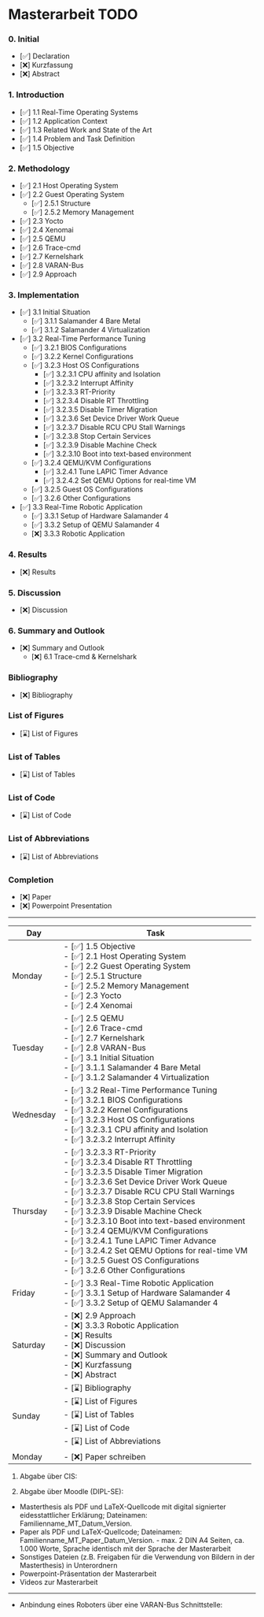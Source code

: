 # Masterarbeit TODO

### 0. Initial
- [✅] Declaration
- [❌] Kurzfassung
- [❌] Abstract

### 1. Introduction
- [✅] 1.1 Real-Time Operating Systems
- [✅] 1.2 Application Context
- [✅] 1.3 Related Work and State of the Art
- [✅] 1.4 Problem and Task Definition
- [✅] 1.5 Objective

### 2. Methodology
- [✅] 2.1 Host Operating System
- [✅] 2.2 Guest Operating System 
  - [✅] 2.5.1 Structure
  - [✅] 2.5.2 Memory Management
- [✅] 2.3 Yocto
- [✅] 2.4 Xenomai
- [✅] 2.5 QEMU
- [✅] 2.6 Trace-cmd
- [✅] 2.7 Kernelshark
- [✅] 2.8 VARAN-Bus
- [✅] 2.9 Approach

### 3. Implementation
- [✅] 3.1 Initial Situation
  - [✅] 3.1.1 Salamander 4 Bare Metal
  - [✅] 3.1.2 Salamander 4 Virtualization
- [✅] 3.2 Real-Time Performance Tuning
  - [✅] 3.2.1 BIOS Configurations
  - [✅] 3.2.2 Kernel Configurations
  - [✅] 3.2.3 Host OS Configurations
    - [✅] 3.2.3.1 CPU affinity and Isolation
    - [✅] 3.2.3.2 Interrupt Affinity
    - [✅] 3.2.3.3 RT-Priority
    - [✅] 3.2.3.4 Disable RT Throttling
    - [✅] 3.2.3.5 Disable Timer Migration
    - [✅] 3.2.3.6 Set Device Driver Work Queue
    - [✅] 3.2.3.7 Disable RCU CPU Stall Warnings
    - [✅] 3.2.3.8 Stop Certain Services
    - [✅] 3.2.3.9 Disable Machine Check
    - [✅] 3.2.3.10 Boot into text-based environment
  - [✅] 3.2.4 QEMU/KVM Configurations
    - [✅] 3.2.4.1 Tune LAPIC Timer Advance
    - [✅] 3.2.4.2 Set QEMU Options for real-time VM
  - [✅] 3.2.5 Guest OS Configurations
  - [✅] 3.2.6 Other Configurations
- [✅] 3.3 Real-Time Robotic Application
  - [✅] 3.3.1 Setup of Hardware Salamander 4
  - [✅] 3.3.2 Setup of QEMU Salamander 4
  - [❌] 3.3.3 Robotic Application

### 4. Results
- [❌] Results

### 5. Discussion
- [❌] Discussion

### 6. Summary and Outlook
- [❌] Summary and Outlook
  - [❌] 6.1 Trace-cmd & Kernelshark

### Bibliography
- [❌] Bibliography

### List of Figures
- [⌛] List of Figures

### List of Tables
- [⌛] List of Tables

### List of Code
- [⌛] List of Code

### List of Abbreviations
- [⌛] List of Abbreviations

### Completion
- [❌] Paper
- [❌] Powerpoint Presentation

<hr>

| Day       | Task                                                                 |
|-----------|----------------------------------------------------------------------|
| Monday    | - [✅] 1.5 Objective<br>- [✅] 2.1 Host Operating System<br>- [✅] 2.2 Guest Operating System<br>  - [✅] 2.5.1 Structure<br>  - [✅] 2.5.2 Memory Management<br>- [✅] 2.3 Yocto<br>- [✅] 2.4 Xenomai |
| Tuesday   | - [✅] 2.5 QEMU<br>- [✅] 2.6 Trace-cmd<br>- [✅] 2.7 Kernelshark<br>- [✅] 2.8 VARAN-Bus <br>- [✅] 3.1 Initial Situation<br>  - [✅] 3.1.1 Salamander 4 Bare Metal<br>  - [✅] 3.1.2 Salamander 4 Virtualization |
| Wednesday | - [✅] 3.2 Real-Time Performance Tuning<br>  - [✅] 3.2.1 BIOS Configurations<br>  - [✅] 3.2.2 Kernel Configurations<br>  - [✅] 3.2.3 Host OS Configurations<br>    - [✅] 3.2.3.1 CPU affinity and Isolation<br>  - [✅] 3.2.3.2 Interrupt Affinity|
| Thursday  | - [✅] 3.2.3.3 RT-Priority<br>    - [✅] 3.2.3.4 Disable RT Throttling<br>    - [✅] 3.2.3.5 Disable Timer Migration<br>    - [✅] 3.2.3.6 Set Device Driver Work Queue<br>    - [✅] 3.2.3.7 Disable RCU CPU Stall Warnings<br>    - [✅] 3.2.3.8 Stop Certain Services<br>    - [✅] 3.2.3.9 Disable Machine Check<br>    - [✅] 3.2.3.10 Boot into text-based environment<br>  - [✅] 3.2.4 QEMU/KVM Configurations<br>    - [✅] 3.2.4.1 Tune LAPIC Timer Advance<br>    - [✅] 3.2.4.2 Set QEMU Options for real-time VM<br>  - [✅] 3.2.5 Guest OS Configurations<br>  - [✅] 3.2.6 Other Configurations |
| Friday  | - [✅] 3.3 Real-Time Robotic Application<br>  - [✅] 3.3.1 Setup of Hardware Salamander 4<br>  - [✅] 3.3.2 Setup of QEMU Salamander 4 |
| Saturday | - [❌] 2.9 Approach <br>- [❌] 3.3.3 Robotic Application <br> - [❌] Results<br>- [❌] Discussion<br>- [❌] Summary and Outlook<br>  - [❌] Kurzfassung<br>- [❌] Abstract |
| Sunday    | - [⌛] Bibliography<br>- [⌛] List of Figures<br>- [⌛] List of Tables<br>- [⌛] List of Code<br>- [⌛] List of Abbreviations |
| Monday    |  - [❌] Paper schreiben |



1. Abgabe über CIS:

2. Abgabe über Moodle (DIPL-SE):
- Masterthesis als PDF und LaTeX-Quellcode mit digital signierter eidesstattlicher Erklärung; Dateinamen: Familienname_MT_Datum_Version.
- Paper als PDF und LaTeX-Quellcode; Dateinamen: Familienname_MT_Paper_Datum_Version. - max. 2 DIN A4 Seiten, ca. 1.000 Worte, Sprache identisch mit der Sprache der Masterarbeit
- Sonstiges Dateien (z.B. Freigaben für die Verwendung von Bildern in der Masterthesis) in Unterordnern
- Powerpoint-Präsentation der Masterarbeit
- Videos zur Masterarbeit

<hr>

- Anbindung eines Roboters über eine VARAN-Bus Schnittstelle: